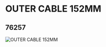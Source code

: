# OUTER CABLE 152MM
## 76257
![OUTER CABLE 152MM](https://lc-www-live-s.legocdn.com/media/bricks/5/2/4118600.jpg)